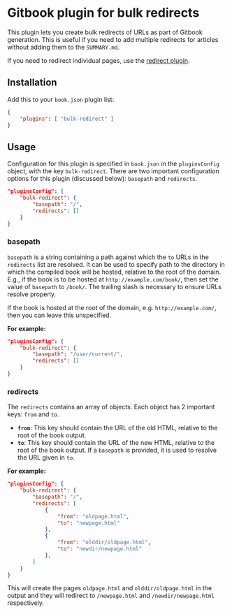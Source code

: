 # Gitbook plugin for bulk redirects

This plugin lets you create bulk redirects of URLs as part of Gitbook generation. This is useful if you need to add multiple redirects for articles without adding them to the `SUMMARY.md`.

If you need to redirect individual pages, use the [redirect plugin](https://github.com/ketan/gitbook-plugin-redirect).

## Installation

Add this to your `book.json` plugin list:

```json
{
    "plugins": [ "bulk-redirect" ]
}
```

## Usage

Configuration for this plugin is specified in `book.json` in the `pluginsConfig` object, with the key `bulk-redirect`. There are two important configuration options for this plugin (discussed below): `basepath` and `redirects`.

```json
"pluginsConfig": {
    "bulk-redirect": {
        "basepath": "/",
        "redirects": []
    }
}
```

### basepath

`basepath` is a string containing a path against which the `to` URLs in the `redirects` list are resolved. It can be used to specify path to the directory in which the compiled book will be hosted, relative to the root of the domain. E.g., if the book is to be hosted at `http://example.com/book/`, then set the value of `basepath` to `/book/`. The trailing slash is necessary to ensure URLs resolve properly.

If the book is hosted at the root of the domain, e.g. `http://example.com/`, then you can leave this unspecified.

**For example:**

```json
"pluginsConfig": {
    "bulk-redirect": {
        "basepath": "/user/current/",
        "redirects": []
    }
}
```

### redirects

The `redirects` contains an array of objects. Each object has 2 important keys: `from` and `to`.

- **`from`**: This key should contain the URL of the old HTML, relative to the root of the book output.
- **`to`**: This key should contain the URL of the new HTML, relative to the root of the book output. If a `basepath` is provided, it is used to resolve the URL given in `to`.

**For example:**

```json
"pluginsConfig": {
    "bulk-redirect": {
        "basepath": "/",
        "redirects": [
            {
                "from": "oldpage.html",
                "to": "newpage.html"
            },
            {
                "from": "olddir/oldpage.html",
                "to": "newdir/newpage.html"
            },
        ]
    }
}
```


This will create the pages `oldpage.html` and `olddir/oldpage.html` in the output and they will redirect to `/newpage.html` and `/newdir/newpage.html` respectively.
